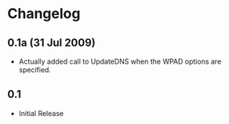 # Changelog #

## 0.1a (31 Jul 2009) ##
  * Actually added call to UpdateDNS when the WPAD options are specified.

## 0.1 ##
  * Initial Release
